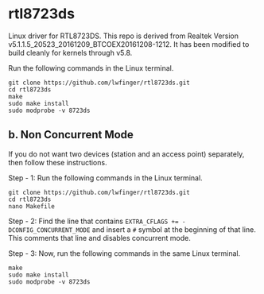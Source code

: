 # rtl8723ds
Linux driver for RTL8723DS. This repo is derived from Realtek Version
v5.1.1.5_20523_20161209_BTCOEX20161208-1212. It has been modified to
build cleanly for kernels through v5.8.

Run the following commands in the Linux terminal.

```
git clone https://github.com/lwfinger/rtl8723ds.git
cd rtl8723ds
make
sudo make install
sudo modprobe -v 8723ds

```

## b. Non Concurrent Mode
If you do not want two devices (station and an access point) separately, then follow these instructions.

Step - 1: Run the following commands in the Linux terminal. 
```
git clone https://github.com/lwfinger/rtl8723ds.git
cd rtl8723ds
nano Makefile
```

Step - 2: Find the line that contains `EXTRA_CFLAGS += -DCONFIG_CONCURRENT_MODE` and insert a `#` symbol at the beginning of that line.
 This comments that line and disables concurrent mode.

Step - 3: Now, run the following commands in the same Linux terminal.

```
make
sudo make install
sudo modprobe -v 8723ds
